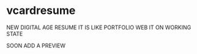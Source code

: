 # vcardresume
NEW DIGITAL AGE RESUME IT IS LIKE PORTFOLIO WEB IT ON WORKING STATE 
<p>SOON ADD A PREVIEW</p>
